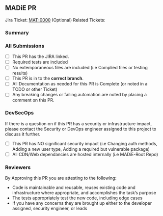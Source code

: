 <!-- prettier-ignore -->
## MADiE PR

Jira Ticket: [MAT-0000](https://jira.cms.gov/browse/MAT-0000)
(Optional) Related Tickets:

### Summary

### All Submissions
* [ ] This PR has the JIRA linked.
* [ ] Required tests are included
* [ ] No extemporaneous files are included (i.e Complied files or testing results)
* [ ] This PR is in to the **correct branch**.
* [ ] All Documentation as needed for this PR is Complete (or noted in a TODO or other Ticket)
* [ ] Any breaking changes or failing automation are noted by placing a comment on this PR.

### DevSecOps
If there is a question on if this PR has a security or infrastructure impact, please contact the Security or DevOps engineer assigned to this project to discuss it further.

* [ ] This PR has NO significant security impact (i.e Changing auth methods, Adding a new user type, Adding a required but vulnerable package)
* [ ] All CDN/Web dependancies are hosted internally (i.e MADiE-Root Repo)

### Reviewers
By Approving this PR you are attesting to the following:

*  Code is maintainable and reusable, reuses existing code and infrastructure where appropriate, and accomplishes the task’s purpose
*  The tests appropriately test the new code, including edge cases
*  If you have any concerns they are brought up either to the developer assigned, security engineer, or leads
